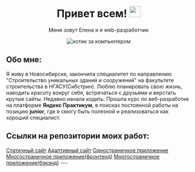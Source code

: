 <h1 align=center>Привет всем!
<img src="https://polotnos.cdnbro.com/posts/75440860-stikery-s-nadpisiu-dai-piat-6.jpg" alt="приветствующая ладошка" width='30'/>
</h1>
<p align=center>Меня зовут Елена и я web-разработчик</p>
<p align='center'>
<img src='https://media1.tenor.com/m/LSDeBe2JAfoAAAAC/cat-coding.gif' alt='котик за компьютером'>
</p>

<h2>Обо мне:</h2>
<p>
Я живу в Новосибирске, закончила специалитет по направлению
"Строительство уникальных зданий и сооружений" на факультете
строительства в НГАСУ(Сибстрин). Люблю планировать свою
жизнь, наводить красоту вокруг себя, встречаться с друзьями и
верстать крутые сайты. Недавно начала кодить. Прошла курс по
веб-разработке на платформе <b>Яндекс Практикум</b>, в поисках постоянной работы на позицию <b>junior</b>, где я смогу быть полезной и реализоваться как хороший
специалист.
</p>

<h2>Ссылки на репозитории моих работ:</h2>
<a href="https://github.com/milenairon/how-to-learn" target="_blank" rel="noopener noreferrer">Статичный сайт</a>
<a href="https://github.com/milenairon/russian-travel" target="_blank" rel="noopener noreferrer">Адаптивный сайт</a>
<a href="https://github.com/milenairon/react-mesto-api-full-gha" target="_blank" rel="noopener noreferrer">Одностраничное приложение</a>
<a href="https://github.com/milenairon/movies-explorer-frontend" target="_blank" rel="noopener noreferrer">Многостраничное приложение(фронтенд)</a>
<a href="https://github.com/milenairon/movies-explorer-api" target="_blank" rel="noopener noreferrer">Многостраничное приложение(бэкэнд)</a>
---
